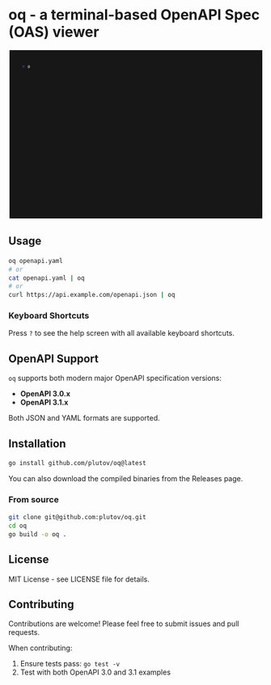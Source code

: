 # oq - a terminal-based OpenAPI Spec (OAS) viewer

<p align="center"><img src="preview.gif" width="500" alt="oq preview"></p>

## Usage

```bash
oq openapi.yaml
# or
cat openapi.yaml | oq
# or
curl https://api.example.com/openapi.json | oq
```

### Keyboard Shortcuts

Press `?` to see the help screen with all available keyboard shortcuts.

## OpenAPI Support

`oq` supports both modern major OpenAPI specification versions:

- **OpenAPI 3.0.x**
- **OpenAPI 3.1.x**

Both JSON and YAML formats are supported.

## Installation

```bash
go install github.com/plutov/oq@latest
```

You can also download the compiled binaries from the Releases page.

### From source

```bash
git clone git@github.com:plutov/oq.git
cd oq
go build -o oq .
```

## License

MIT License - see LICENSE file for details.

## Contributing

Contributions are welcome! Please feel free to submit issues and pull requests.

When contributing:
1. Ensure tests pass: `go test -v`
2. Test with both OpenAPI 3.0 and 3.1 examples
